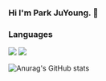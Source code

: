 ### Hi I'm Park JuYoung. 👋


### Languages
<img src="https://img.shields.io/badge/Python-3766AB?style=flat-square&logo=Python&logoColor=white"/></a>
<img src="https://img.shields.io/badge/C++-00599C?style=flat-square&logo=C++&logoColor=white"/></a>




![Anurag's GitHub stats](https://github-readme-stats.vercel.app/api?username=Park-ju-young&show_icons=true&theme=radical)
